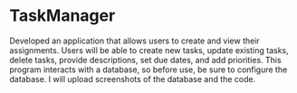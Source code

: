 # TaskManager
Developed an application that allows users to create and view their assignments. Users will be able to create new tasks, update existing tasks, delete tasks, provide descriptions, set due dates, and add priorities.
This program interacts with a database, so before use, be sure to configure the database. I will upload screenshots of the database and the code.
